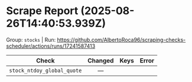 # Scrape Report (2025-08-26T14:40:53.939Z)

Group: `stocks`  |  Run: https://github.com/AlbertoRoca96/scraping-checks-scheduler/actions/runs/17241587413

| Check | Changed | Keys | Error |
|---|:---:|:--|:--|
| `stock_ntdoy_global_quote` | — |  |  |
